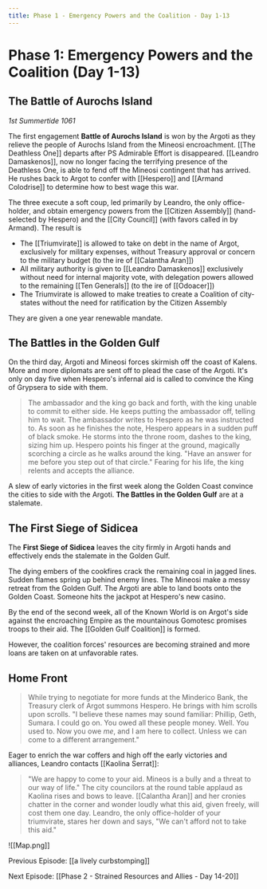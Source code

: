 ```yaml
---
title: Phase 1 - Emergency Powers and the Coalition - Day 1-13
---
```


# Phase 1: Emergency Powers and the Coalition (Day 1-13)

## The Battle of Aurochs Island

*1st Summertide 1061*

The first engagement **Battle of Aurochs Island** is won by the Argoti as they relieve the people of Aurochs Island from the Mineosi encroachment. [[The Deathless One]] departs after PS Admirable Effort is disappeared. [[Leandro Damaskenos]], now no longer facing the terrifying presence of the Deathless One, is able to fend off the Mineosi contingent that has arrived. He rushes back to Argot to confer with [[Hespero]] and [[Armand Colodrise]] to determine how to best wage this war. 

The three execute a soft coup, led primarily by Leandro, the only office-holder, and obtain emergency powers from the [[Citizen Assembly]] (hand-selected by Hespero) and the [[City Council]] (with favors called in by Armand). The result is 

- The [[Triumvirate]] is allowed to take on debt in the name of Argot, exclusively for military expenses, without Treasury approval or concern to the military budget (to the ire of [[Calantha Aran]])
- All military authority is given to [[Leandro Damaskenos]] exclusively without need for internal majority vote, with delegation powers allowed to the remaining [[Ten Generals]] (to the ire of [[Odoacer]])
- The Triumvirate is allowed to make treaties to create a Coalition of city-states without the need for ratification by the Citizen Assembly 

They are given a one year renewable mandate. 

## The Battles in the Golden Gulf

On the third day, Argoti and Mineosi forces skirmish off the coast of Kalens. More and more diplomats are sent off to plead the case of the Argoti. It's only on day five when Hespero's infernal aid is called to convince the King of Grypsera to side with them. 

> The ambassador and the king go back and forth, with the king unable to commit to either side. He keeps putting the ambassador off, telling him to wait. The ambassador writes to Hespero as he was instructed to. As soon as he finishes the note, Hespero appears in a sudden puff of black smoke. He storms into the throne room, dashes to the king, sizing him up. Hespero points his finger at the ground, magically scorching a circle as he walks around the king. "Have an answer for me before you step out of that circle." Fearing for his life, the king relents and accepts the alliance.

A slew of early victories in the first week along the Golden Coast convince the cities to side with the Argoti. **The Battles in the Golden Gulf** are at a stalemate.

## The First Siege of Sidicea

The **First Siege of Sidicea** leaves the city firmly in Argoti hands and effectively ends the stalemate in the Golden Gulf. 

The dying embers of the cookfires crack the remaining coal in jagged lines. Sudden flames spring up behind enemy lines. The Mineosi make a messy retreat from the Golden Gulf. The Argoti are able to land boots onto the Golden Coast. Someone hits the jackpot at Hespero's new casino.

By the end of the second week, all of the Known World is on Argot's side against the encroaching Empire as the mountainous Gomotesc promises troops to their aid. The [[Golden Gulf Coalition]] is formed. 

However, the coalition forces' resources are becoming strained and more loans are taken on at unfavorable rates.


## Home Front
> While trying to negotiate for more funds at the Minderico Bank, the Treasury clerk of Argot summons Hespero. He brings with him scrolls upon scrolls. "I believe these names may sound familiar: Phillip, Geth, Sumara. I could go on. You owed all these people money. Well. You used to. Now you owe _me_, and I am here to collect. Unless we can come to a different arrangement."

Eager to enrich the war coffers and high off the early victories and alliances, Leandro contacts [[Kaolina Serrat]]:

> "We are happy to come to your aid. Mineos is a bully and a threat to our way of life." The city councilors at the round table applaud as Kaolina rises and bows to leave. [[Calantha Aran]] and her cronies chatter in the corner and wonder loudly what this aid, given freely, will cost them one day. Leandro, the only office-holder of your triumvirate, stares her down and says, "We can't afford not to take this aid."

![[Map.png]]

Previous Episode: [[a lively curbstomping]]

Next Episode: [[Phase 2 - Strained Resources and Allies - Day 14-20]]
